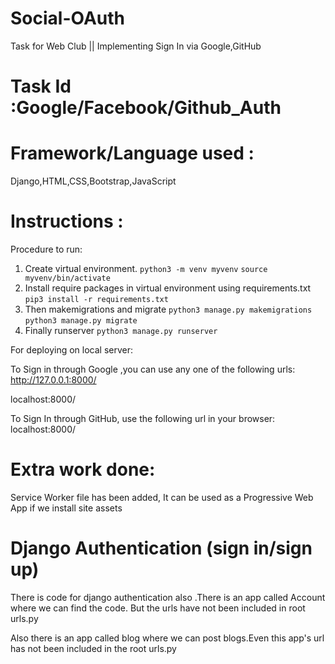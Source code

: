 # Social-OAuth
Task for Web Club || Implementing Sign In via Google,GitHub
# Task Id :Google/Facebook/Github_Auth

# Framework/Language used : 
Django,HTML,CSS,Bootstrap,JavaScript


# Instructions :

Procedure to run:

1) Create virtual environment.
   ```python3 -m venv myvenv```
   ```source myvenv/bin/activate```
2) Install require packages in virtual environment using requirements.txt
   ```pip3 install -r requirements.txt```
3) Then makemigrations and migrate
   ```python3 manage.py makemigrations ```
   ```python3 manage.py migrate```
4) Finally runserver
   ```python3 manage.py runserver```
  
  For deploying on local server:
  
  To Sign in through Google ,you can use any one of the following urls:
  http://127.0.0.1:8000/
  
  localhost:8000/
  
  To Sign In through GitHub, use the following url in your browser:
  localhost:8000/
  
  # Extra work done:
  Service Worker file has been added,
  It can be used as a Progressive Web App if we install site assets
  
  # Django Authentication (sign in/sign up)
  There is code for django authentication also .There is an app called Account where we can find the code. But the urls have not been     included in root urls.py 
  
  Also there is an app called blog where we can post blogs.Even this app's url has not been included in the root urls.py
  
